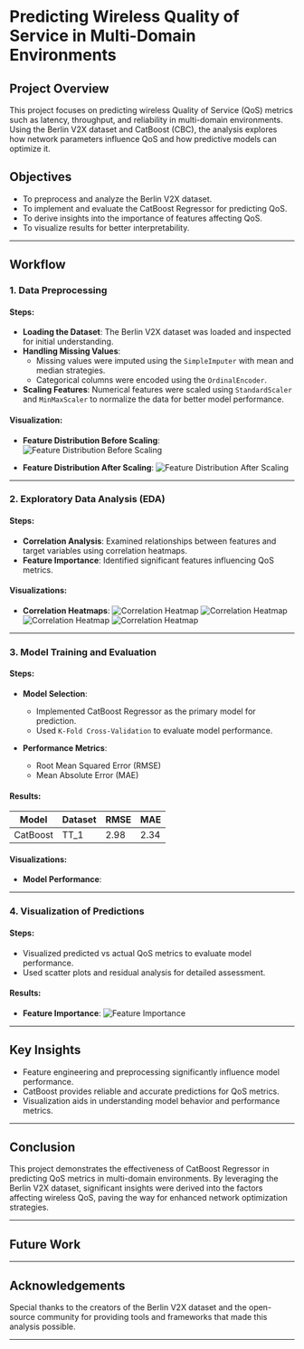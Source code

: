 # Predicting Wireless Quality of Service in Multi-Domain Environments

## Project Overview
This project focuses on predicting wireless Quality of Service (QoS) metrics such as latency, throughput, and reliability in multi-domain environments. Using the Berlin V2X dataset and CatBoost (CBC), the analysis explores how network parameters influence QoS and how predictive models can optimize it.

## Objectives
- To preprocess and analyze the Berlin V2X dataset.
- To implement and evaluate the CatBoost Regressor for predicting QoS.
- To derive insights into the importance of features affecting QoS.
- To visualize results for better interpretability.

---

## Workflow

### 1. Data Preprocessing

#### Steps:
- **Loading the Dataset**: The Berlin V2X dataset was loaded and inspected for initial understanding.
- **Handling Missing Values**:
  - Missing values were imputed using the `SimpleImputer` with mean and median strategies.
  - Categorical columns were encoded using the `OrdinalEncoder`.
- **Scaling Features**: Numerical features were scaled using `StandardScaler` and `MinMaxScaler` to normalize the data for better model performance.

#### Visualization:
- **Feature Distribution Before Scaling**:
  ![Feature Distribution Before Scaling](images/missingvalues_train.png)

- **Feature Distribution After Scaling**:
  ![Feature Distribution After Scaling](images/missingvalues_test.png)

---

### 2. Exploratory Data Analysis (EDA)

#### Steps:
- **Correlation Analysis**: Examined relationships between features and target variables using correlation heatmaps.
- **Feature Importance**: Identified significant features influencing QoS metrics.

#### Visualizations:
- **Correlation Heatmaps**:
  ![Correlation Heatmap](images/ot1.png)
   ![Correlation Heatmap](images/ot2.png)
   ![Correlation Heatmap](images/ot3.png)
   ![Correlation Heatmap](images/ot4.png)
  

---

### 3. Model Training and Evaluation

#### Steps:
- **Model Selection**:
  - Implemented CatBoost Regressor as the primary model for prediction.
  - Used `K-Fold Cross-Validation` to evaluate model performance.

- **Performance Metrics**:
  - Root Mean Squared Error (RMSE)
  - Mean Absolute Error (MAE)

#### Results:
| Model                 | Dataset | RMSE   | MAE    |
|-----------------------|---------|--------|--------|
| CatBoost              | TT_1    | 2.98   | 2.34   |

#### Visualizations:
- **Model Performance**:


---

### 4. Visualization of Predictions

#### Steps:
- Visualized predicted vs actual QoS metrics to evaluate model performance.
- Used scatter plots and residual analysis for detailed assessment.

#### Results:
- **Feature Importance**:
  ![Feature Importance](images/final.png)


---

## Key Insights
- Feature engineering and preprocessing significantly influence model performance.
- CatBoost provides reliable and accurate predictions for QoS metrics.
- Visualization aids in understanding model behavior and performance metrics.

---

## Conclusion
This project demonstrates the effectiveness of CatBoost Regressor in predicting QoS metrics in multi-domain environments. By leveraging the Berlin V2X dataset, significant insights were derived into the factors affecting wireless QoS, paving the way for enhanced network optimization strategies.

---

## Future Work


---

## Acknowledgements
Special thanks to the creators of the Berlin V2X dataset and the open-source community for providing tools and frameworks that made this analysis possible.

---
